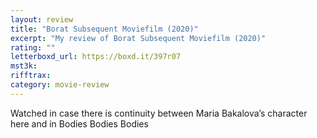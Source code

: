 ```yaml
---
layout: review
title: "Borat Subsequent Moviefilm (2020)"
excerpt: "My review of Borat Subsequent Moviefilm (2020)"
rating: ""
letterboxd_url: https://boxd.it/397r07
mst3k:
rifftrax:
category: movie-review
---
```


Watched in case there is continuity between Maria Bakalova’s character here and in Bodies Bodies Bodies

